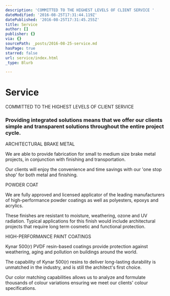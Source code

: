 ```yaml
---
description: 'COMMITTED TO THE HIGHEST LEVELS OF CLIENT SERVICE '
dateModified: '2016-08-25T17:31:44.119Z'
datePublished: '2016-08-25T17:31:45.255Z'
title: Service
author: []
publisher: {}
via: {}
sourcePath: _posts/2016-08-25-service.md
hasPage: true
starred: false
url: service/index.html
_type: Blurb

---
```

# Service

COMMITTED TO THE HIGHEST LEVELS OF CLIENT SERVICE 

### Providing integrated solutions means that we offer our clients simple and transparent solutions throughout the entire project cycle.

ARCHITECTURAL BRAKE METAL 

We are able to provide fabrication for small to medium size brake metal projects, in conjunction with finishing and transportation.

Our clients will enjoy the convenience and time savings with our 'one stop shop' for both metal and finishing.

POWDER COAT 

We are fully approved and licensed applicator of the leading manufacturers of high-performance powder coatings as well as polyesters, epoxys and acrylics.

These finishes are resistant to moisture, weathering, ozone and UV radiation. Typical applications for this finish would include architectural projects that require long term cosmetic and functional protection.

HIGH-PERFORMANCE PAINT COATINGS 

Kynar 500(r) PVDF resin-based coatings provide protection against weathering, aging and pollution on buildings around the world.

The capability of Kynar 500(r) resins to deliver long-lasting durability is unmatched in the industry, and is still the architect's first choice.

Our color matching capabilities allows us to analyze and formulate thousands of colour variations ensuring we meet our clients' colour specifications.